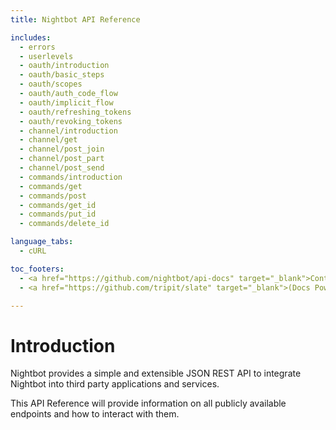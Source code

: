 ```yaml
---
title: Nightbot API Reference

includes:
  - errors
  - userlevels
  - oauth/introduction
  - oauth/basic_steps
  - oauth/scopes
  - oauth/auth_code_flow
  - oauth/implicit_flow
  - oauth/refreshing_tokens
  - oauth/revoking_tokens
  - channel/introduction
  - channel/get
  - channel/post_join
  - channel/post_part
  - channel/post_send
  - commands/introduction
  - commands/get
  - commands/post
  - commands/get_id
  - commands/put_id
  - commands/delete_id

language_tabs:
  - cURL

toc_footers:
  - <a href="https://github.com/nightbot/api-docs" target="_blank">Contribute to these docs</a>
  - <a href="https://github.com/tripit/slate" target="_blank">(Docs Powered by Slate)</a>

---
```


# Introduction

Nightbot provides a simple and extensible JSON REST API to integrate Nightbot into third party applications and services.

This API Reference will provide information on all publicly available endpoints and how to interact with them.
